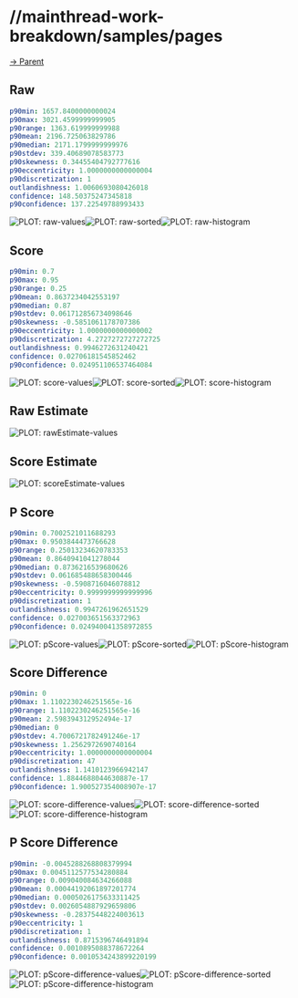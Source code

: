 
# //mainthread-work-breakdown/samples/pages

[→ Parent](../..)


## Raw


```yaml
p90min: 1657.8400000000024
p90max: 3021.4599999999905
p90range: 1363.619999999988
p90mean: 2196.725063829786
p90median: 2171.1799999999976
p90stdev: 339.40689078583773
p90skewness: 0.34455404792777616
p90eccentricity: 1.0000000000000004
p90discretization: 1
outlandishness: 1.0060693080426018
confidence: 148.50375247345818
p90confidence: 137.22549788993433

```

![PLOT: raw-values](./raw/values.svg)![PLOT: raw-sorted](./raw/sorted.svg)![PLOT: raw-histogram](./raw/histogram.svg)
## Score


```yaml
p90min: 0.7
p90max: 0.95
p90range: 0.25
p90mean: 0.8637234042553197
p90median: 0.87
p90stdev: 0.061712856734098646
p90skewness: -0.5851061178707386
p90eccentricity: 1.0000000000000002
p90discretization: 4.2727272727272725
outlandishness: 0.9946272631240421
confidence: 0.02706181545852462
p90confidence: 0.024951106537464084

```

![PLOT: score-values](./score/values.svg)![PLOT: score-sorted](./score/sorted.svg)![PLOT: score-histogram](./score/histogram.svg)
## Raw Estimate

![PLOT: rawEstimate-values](./rawEstimate/values.svg)
## Score Estimate

![PLOT: scoreEstimate-values](./scoreEstimate/values.svg)
## P Score


```yaml
p90min: 0.7002521011688293
p90max: 0.9503844473766628
p90range: 0.25013234620783353
p90mean: 0.8640941041278044
p90median: 0.8736216539680626
p90stdev: 0.061685488658300446
p90skewness: -0.5908716046078812
p90eccentricity: 0.9999999999999996
p90discretization: 1
outlandishness: 0.9947261962651529
confidence: 0.027003651563372963
p90confidence: 0.024940041358972855

```

![PLOT: pScore-values](./pScore/values.svg)![PLOT: pScore-sorted](./pScore/sorted.svg)![PLOT: pScore-histogram](./pScore/histogram.svg)
## Score Difference


```yaml
p90min: 0
p90max: 1.1102230246251565e-16
p90range: 1.1102230246251565e-16
p90mean: 2.598394312952494e-17
p90median: 0
p90stdev: 4.7006721782491246e-17
p90skewness: 1.2562972690740164
p90eccentricity: 1.0000000000000004
p90discretization: 47
outlandishness: 1.1410123966942147
confidence: 1.8844688044630887e-17
p90confidence: 1.900527354008907e-17

```

![PLOT: score-difference-values](./score-difference/values.svg)![PLOT: score-difference-sorted](./score-difference/sorted.svg)![PLOT: score-difference-histogram](./score-difference/histogram.svg)
## P Score Difference


```yaml
p90min: -0.0045288268808379994
p90max: 0.0045112577534280884
p90range: 0.009040084634266088
p90mean: 0.00044192061897201774
p90median: 0.0005026175633311425
p90stdev: 0.0026054887929659806
p90skewness: -0.28375448224003613
p90eccentricity: 1
p90discretization: 1
outlandishness: 0.8715396746491894
confidence: 0.0010895088378672264
p90confidence: 0.0010534243899220199

```

![PLOT: pScore-difference-values](./pScore-difference/values.svg)![PLOT: pScore-difference-sorted](./pScore-difference/sorted.svg)![PLOT: pScore-difference-histogram](./pScore-difference/histogram.svg)
